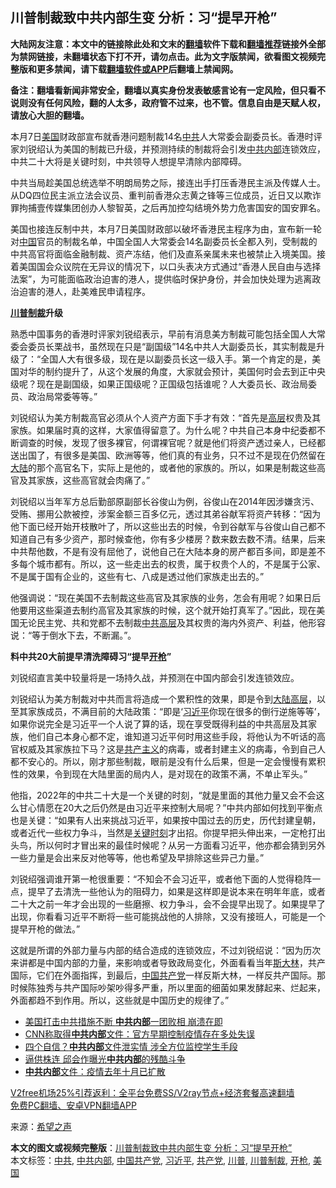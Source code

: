  <h2>川普制裁致中共内部生变 分析：习“提早开枪”</h2> <p class="notice"><b>大陆网友注意：本文中的链接除此处和文末的<a href="https://github.com/bannedbook/fanqiang" >翻墙</a>软件下载和<a href="https://github.com/killgcd/justmysocks/blob/master/README.md">翻墙推荐</a>链接外全部为禁网链接，未翻墙状态下打不开，请勿点击。此为文字版禁闻，欲看图文视频完整版和更多禁闻，请下载<a href="https://github.com/bannedbook/fanqiang">翻墙软件或APP</a>后翻墙上禁闻网。</p><p>备注：翻墙看新闻非常安全，翻墙以真实身份发表敏感言论有一定风险，但只看不说则没有任何风险，翻的人太多，政府管不过来，也不管。信息自由是天赋人权，请放心大胆的翻墙。</b></p>  <div class="entry"> <p id="conimg">本月7日<a href="https://www.bannedbook.org/bnews/tag/%e7%be%8e%e5%9b%bd/" class="st_tag internal_tag" rel="tag" title="标签 美国 下的日志">美国</a>财政部宣布就香港问题制裁14名<a href="https://www.bannedbook.org/bnews/tag/%e4%b8%ad%e5%85%b1/" class="st_tag internal_tag" rel="tag" title="标签 中共 下的日志">中共</a>人大常委会副委员长。香港时评家刘锐绍认为美国的制裁已升级，并预测持续的制裁将会引发<a href="https://www.bannedbook.org/bnews/tag/%E4%B8%AD%E5%85%B1%E5%86%85%E9%83%A8/" class="st_tag internal_tag" rel="tag" title="标签 中共内部 下的日志">中共内部</a>连锁效应，中共二十大将是关键时刻，中共领导人想提早清除内部障碍。</p> <p>中共当局趁美国总统选举不明朗局势之际，接连出手打压香港民主派及传媒人士。从DQ四位民主派立法会议员、重判前香港众志黄之锋等三位成员，近日又以欺诈罪拘捕壹传媒集团创办人黎智英，之后再加控勾结境外势力危害国安的国安罪名。</p> <p>美国也接连反制中共，本月7日美国财政部以破坏香港民主程序为由，宣布新一轮对<span class='wp_keywordlink_affiliate'><a href="https://www.bannedbook.org/" title="中国" target="_blank">中国</a></span>官员的制裁名单，中国全国人大常委会14名副委员长全都入列，受制裁的中共高官将面临金融制裁、资产冻结，他们及直系亲属未来也被禁止入境美国。接着美国国会众议院在无异议的情况下，以口头表决方式通过“香港人民自由与选择法案”，为可能面临政治迫害的港人，提供临时保护身份，并会加快处理为逃离政治迫害的港人，赴美难民申请程序。</p>  <p><strong><a href="https://www.bannedbook.org/bnews/tag/%E5%B7%9D%E6%99%AE%E5%88%B6%E8%A3%81/" class="st_tag internal_tag" rel="tag" title="标签 川普制裁 下的日志">川普制裁</a>升级</strong></p> <p>熟悉中国事务的香港时评家刘锐绍表示，早前有消息美方制裁可能包括全国人大常委会委员长栗战书，虽然现在只是“副国级”14名中共人大副委员长，其实制裁是升级了：“全国人大有很多级，现在是以副委员长这一级入手。第一个肯定的是，美国对华的制约提升了，从这个发展的角度，大家就会预计，美国何时会去到正中央级呢？现在是副国级，如果正国级呢？正国级包括谁呢？人大委员长、政治局委员、政治局常委等等。”</p> <p>刘锐绍认为美方制裁高官必须从个人资产方面下手才有效：“首先是<span class='wp_keywordlink_affiliate'><a href="https://www.bannedbook.org/bnews/ccpdope/" title="中共高层内幕" target="_blank">高层</a></span>权贵及其家族。如果届时真的这样，大家值得留意了。为什么呢？中共自己本身中纪委都不断调查的时候，发现了很多裸官，何谓裸官呢？就是他们将资产透过亲人，已经都送出国了，有很多是美国、欧洲等等，他们真的有业务，只不过不是现在仍然留在<span class='wp_keywordlink_affiliate'><a href="https://www.bannedbook.org/" title="大陆" target="_blank">大陆</a></span>的那个高官名下，实际上是他的，或者他的家族的。所以，如果是制裁这些高官及其家族，这些高官就会肉痛了。”</p>  <p>刘锐绍以当年军方总后勤部原副部长谷俊山为例，谷俊山在2014年因涉嫌贪污、受贿、挪用公款被控，涉案金额三百多亿元，透过其弟谷献军将资产转移：“因为他下面已经开始开枝散叶了，所以这些出去的时候，令到谷献军与谷俊山自己都不知道自己有多少资产，那时候查他，你有多少楼房？数来数去数不清。结果，后来中共帮他数，不是有没有屈他了，说他自己在大陆本身的房产都百多间，即是差不多每个城市都有。所以，这一些走出去的权贵，属于权贵个人的，不是属于公家、不是属于国有企业的，这些有七、八成是透过他们家族走出去的。”</p> <p>他强调说：“现在美国不去制裁这些高官及其家族的业务，怎会有用呢？如果日后他要用这些渠道去制约高官及其家族的时候，这个就开始打真军了。”因此，现在美国无论民主党、共和党都不去制裁<span class='wp_keywordlink_affiliate'><a href="https://www.bannedbook.org/bnews/ccpdope/" title="中共高层" target="_blank">中共高层</a></span>及其权贵的海内外资产、利益，他形容说：“等于倒水下去，不断漏。”。</p> <p><strong>料中共20大前提早清洗障碍习“提早<a href="https://www.bannedbook.org/bnews/tag/%E5%BC%80%E6%9E%AA/" class="st_tag internal_tag" rel="tag" title="标签 开枪 下的日志">开枪</a>”</strong></p>  <p>刘锐绍直言美中较量将是一场持久战，并预测在中国内部会引发连锁效应。</p> <p>刘锐绍认为美方制裁对中共而言将造成一个累积性的效果，即是令到<span class='wp_keywordlink_affiliate'><a href="https://www.bannedbook.org/bnews/ccpdope/" title="大陆高层内幕" target="_blank">大陆高层</a></span>，以至其家族成员，不满目前的大陆政策：“即是‘<a href="https://www.bannedbook.org/bnews/tag/%e4%b9%a0%e8%bf%91%e5%b9%b3/" class="st_tag internal_tag" rel="tag" title="标签 习近平 下的日志">习近平</a>你现在很多的倒行逆施等等’，如果你说完全是习近平一个人说了算的话，现在享受既得利益的中共高层及其家族，他们自己本身心都不定，谁知道习近平何时用这些手段，将他认为不听话的高官权威及其家族拉下马？这是<span class='wp_keywordlink'><a href="https://www.bannedbook.org/forum2/topic6177.html" title="《共产主义的终极目的》" target="_blank">共产主义</a></span>的病毒，或者封建主义的病毒，令到自己人都不安心的。所以，刚才那些制裁，眼前是没有什么后果，但是一定会慢慢有累积性的效果，令到现在大陆里面的局内人，是对现在的政策不满，不单止军头。”</p> <p>他指，2022年的中共二十大是一个关键的时刻，“就是里面的其他力量又会不会这么甘心情愿在20大之后仍然是由习近平来控制大局呢？”中共内部如何找到平衡点也是关键：“如果有人出来挑战习近平，如果按中国过去的历史，历代封建皇朝，或者近代一些权力争斗，当然是<span class='wp_keywordlink'><a href="https://www.bannedbook.org/forum2/topic151.html" title="关键时刻：李鹏日记" target="_blank">关键时刻</a></span>才出招。你提早把头伸出来，一定枪打出头鸟，所以何时才冒出来的最佳时候呢？从另一方面看习近平，他亦都会猜到另外一些力量是会出来反对他等等，他也希望及早排除这些异己力量。”</p>  <p>刘锐绍强调谁开第一枪很重要：“不知会不会习近平，或者他下面的人觉得稳阵一点，提早了去清洗一些他认为的阻碍力，如果是这样即是说本来在明年年底，或者二十大之前一年才会出现的一些磨擦、权力争斗，会不会提早出现了。如果提早了出现，你看看习近平不断将一些可能挑战他的人排除，又没有接班人，可能是一个提早开枪的做法。”</p> <p>这就是所谓的外部力量与内部的结合造成的连锁效应，不过刘锐绍说：“因为历次来讲都是中国内部的力量，来影响或者导致政局变化，外面看看当年<span class='wp_keywordlink'><a href="https://www.bannedbook.org/forum2/topic1256.html" title="斯大林（上、中、下册）" target="_blank">斯大林</a></span>，共产国际，它们在外面指挥，到最后，<a href="https://www.bannedbook.org/bnews/tag/%e4%b8%ad%e5%9b%bd%e5%85%b1%e4%ba%a7%e5%85%9a/" class="st_tag internal_tag" rel="tag" title="标签 中国共产党 下的日志">中国共产党</a>一样反斯大林，一样反共产国际。那时候陈独秀与共产国际吵架吵得多严重，所以里面的细菌如果发酵起来、烂起来，外面都趋不到作用。所以，这些就是中国历史的规律了。”</p> <ul class='op-related-articles' title='相关阅读'> <li><a href='https://www.bannedbook.org/bnews/comments/20201208/1444025.html' target='_blank'>美国打击中共措施不断 <b>中共内部</b>一团败相 崩溃在即</a></li> <li><a href='https://www.bannedbook.org/bnews/baitai/20201201/1440312.html' target='_blank'>CNN称取得<b>中共内部</b>文件：官方早期控制疫情存在多处失误</a></li> <li><a href='https://www.bannedbook.org/bnews/cbnews/20201105/1426006.html' target='_blank'>四个自信？<b>中共内部</b>文件泄实情 涉全方位监控学生手段</a></li> <li><a href='https://www.bannedbook.org/bnews/lifebaike/20201101/1423903.html' target='_blank'>逼供株连 邱会作曝光<b>中共内部</b>的残酷斗争</a></li> <li><a href='https://www.bannedbook.org/bnews/bannedvideo/20201013/1413053.html' target='_blank'><b>中共内部</b>文件：疫情去年十月已扩散</a></li> </ul> <p class="texttj"> <a href="https://github.com/bannedbook/fanqiang/wiki/V2ray%E6%9C%BA%E5%9C%BA" target="_blank">V2free机场25%引荐返利：全平台免费SS/V2ray节点+经济套餐高速翻墙</a><br/> <a href="https://github.com/bannedbook/fanqiang/wiki/%E7%A6%81%E9%97%BB%E7%BD%91%E5%AE%89%E5%8D%93%E7%BF%BB%E5%A2%99%E6%96%B0%E9%97%BBAPP" target="_blank">免费PC翻墙、安卓VPN翻墙APP</a></p><p> 来源：<span class='wp_keywordlink_affiliate'><a href="https://www.soundofhope.org" title="希望之声" target="_blank">希望之声</a></span> </p><a name='sharetosocial'></a>       <div><b>本文的图文或视频完整版</b>：<a href='https://www.bannedbook.org/bnews/cbnews/20201215/1447799.html'>川普制裁致中共内部生变 分析：习“提早开枪”</a></div>  </div><!--END ENTRY--> <div class="postfooter"> <div>本文标签：<a href="https://www.bannedbook.org/bnews/tag/%e4%b8%ad%e5%85%b1/" rel="tag">中共</a>, <a href="https://www.bannedbook.org/bnews/tag/%E4%B8%AD%E5%85%B1%E5%86%85%E9%83%A8/" rel="tag">中共内部</a>, <a href="https://www.bannedbook.org/bnews/tag/%e4%b8%ad%e5%9b%bd%e5%85%b1%e4%ba%a7%e5%85%9a/" rel="tag">中国共产党</a>, <a href="https://www.bannedbook.org/bnews/tag/%e4%b9%a0%e8%bf%91%e5%b9%b3/" rel="tag">习近平</a>, <a href="https://www.bannedbook.org/bnews/tag/%e5%85%b1%e4%ba%a7%e5%85%9a/" rel="tag">共产党</a>, <a href="https://www.bannedbook.org/bnews/tag/%e5%b7%9d%e6%99%ae/" rel="tag">川普</a>, <a href="https://www.bannedbook.org/bnews/tag/%E5%B7%9D%E6%99%AE%E5%88%B6%E8%A3%81/" rel="tag">川普制裁</a>, <a href="https://www.bannedbook.org/bnews/tag/%E5%BC%80%E6%9E%AA/" rel="tag">开枪</a>, <a href="https://www.bannedbook.org/bnews/tag/%e7%be%8e%e5%9b%bd/" rel="tag">美国</a></div>  </div><!--END POSTFOOTER--> 